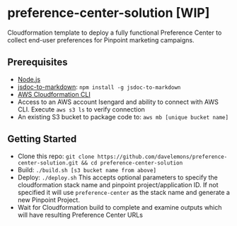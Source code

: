 # preference-center-solution [WIP]
Cloudformation template to deploy a fully functional Preference Center to collect end-user preferences for Pinpoint marketing campaigns.

## Prerequisites
- [Node.js](https://nodejs.org/en/download/)
- [jsdoc-to-markdown](https://github.com/jsdoc2md/jsdoc-to-markdown): `npm install -g jsdoc-to-markdown`
- [AWS Cloudformation CLI](https://docs.aws.amazon.com/cloudformation-cli/latest/userguide/what-is-cloudformation-cli.html)
- Access to an AWS account Isengard and ability to connect with AWS CLI.  Execute `aws s3 ls` to verify connection
- An existing S3 bucket to package code to: `aws mb [unique bucket name]`

## Getting Started
- Clone this repo: `git clone https://github.com/davelemons/preference-center-solution.git && cd preference-center-solution`
- Build: `./build.sh [s3 bucket name from above]`
- Deploy: `./deploy.sh` This accepts optional parameters to specify the cloudformation stack name and pinpoint project/application ID.  If not specified it will use `preference-center` as the stack name and generate a new Pinpoint Project.
- Wait for Cloudformation build to complete and examine outputs which will have resulting Preference Center URLs
